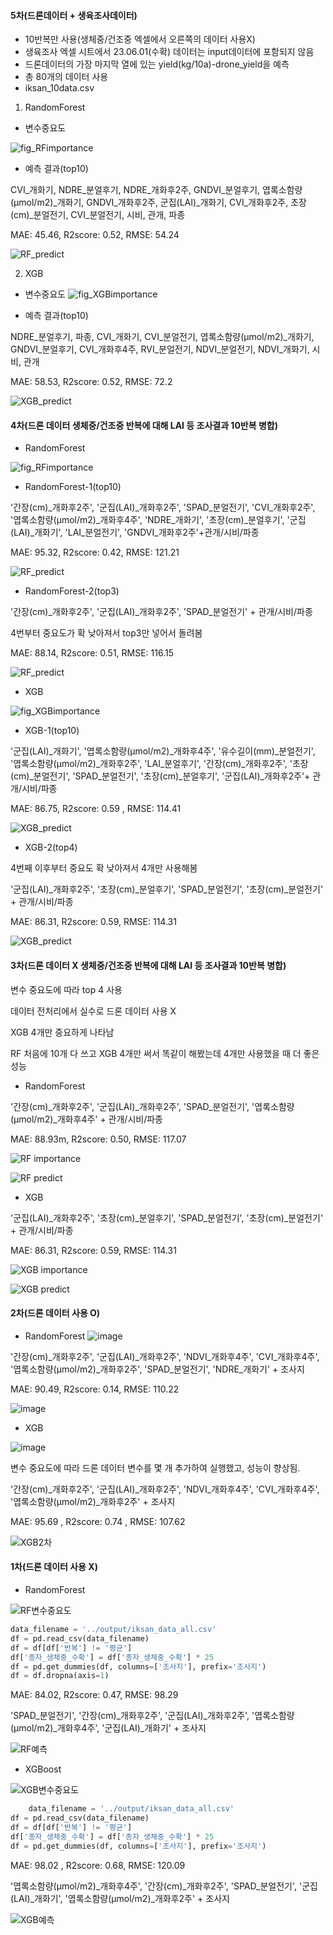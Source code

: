 #### 5차(드론데이터 + 생육조사데이터)
* 10반복만 사용(생체중/건조중 엑셀에서 오른쪽의 데이터 사용X)
* 생육조사 엑셀 시트에서 23.06.01(수확) 데이터는 input데이터에 포함되지 않음
* 드론데이터의 가장 마지막 열에 있는 yield(kg/10a)-drone_yield을 예측
* 총 80개의 데이터 사용
* iksan_10data.csv

1. RandomForest

* 변수중요도

![fig_RFimportance](https://github.com/SmartDigitalAg/Wheat-Yield-Estimation/assets/93760723/7b214652-acd8-4a55-ac38-0fead6b4d35d)

* 예측 결과(top10)

CVI_개화기, NDRE_분얼후기, NDRE_개화후2주, GNDVI_분얼후기, 엽록소함량(µmol/m2)_개화기, GNDVI_개화후2주, 군집(LAI)_개화기, CVI_개화후2주, 초장(cm)_분얼전기, CVI_분얼전기, 시비, 관개, 파종

MAE: 45.46, R2score: 0.52, RMSE: 54.24

![RF_predict](https://github.com/SmartDigitalAg/Wheat-Yield-Estimation/assets/93760723/1c3075a1-405f-46cf-8474-fa46a2f19f11)


2. XGB

* 변수중요도
![fig_XGBimportance](https://github.com/SmartDigitalAg/Wheat-Yield-Estimation/assets/93760723/16472644-f3b3-487e-b17c-8593100057fb)

* 예측 결과(top10)

NDRE_분얼후기, 파종, CVI_개화기, CVI_분얼전기, 엽록소함량(µmol/m2)_개화기, GNDVI_분얼후기, CVI_개화후4주, RVI_분얼전기, NDVI_분얼전기, NDVI_개화기, 시비, 관개

MAE: 58.53, R2score: 0.52, RMSE: 72.2

![XGB_predict](https://github.com/SmartDigitalAg/Wheat-Yield-Estimation/assets/93760723/32ad4a34-3c14-4584-9415-92f159fe1b07)


#### 4차(드론 데이터 생체중/건조중 반복에 대해  LAI 등 조사결과 10반복 병합)

* RandomForest

![fig_RFimportance](https://github.com/SmartDigitalAg/Wheat-Yield-Estimation/assets/93760723/db1fa326-04bf-42e0-a42c-bb03e25e8495)

* RandomForest-1(top10)

'간장(cm)_개화후2주', '군집(LAI)_개화후2주', 'SPAD_분얼전기', 'CVI_개화후2주', '엽록소함량(µmol/m2)_개화후4주', 'NDRE_개화기', '초장(cm)_분얼후기', '군집(LAI)_개화기', 'LAI_분얼전기', 'GNDVI_개화후2주'+관개/시비/파종

MAE: 95.32, R2score: 0.42, RMSE: 121.21

![RF_predict](https://github.com/SmartDigitalAg/Wheat-Yield-Estimation/assets/93760723/f98b67b6-c731-47de-9c27-5736816e407a)

* RandomForest-2(top3)

'간장(cm)_개화후2주', '군집(LAI)_개화후2주', 'SPAD_분얼전기' + 관개/시비/파종

4번부터 중요도가 확 낮아져서 top3만 넣어서 돌려봄

MAE: 88.14, R2score: 0.51, RMSE: 116.15

![RF_predict](https://github.com/SmartDigitalAg/Wheat-Yield-Estimation/assets/93760723/c9e4766d-2ff3-4697-9958-1ca342999732)


* XGB

![fig_XGBimportance](https://github.com/SmartDigitalAg/Wheat-Yield-Estimation/assets/93760723/b4d7caab-edfe-415f-b0ab-20495a98f442)

* XGB-1(top10)

'군집(LAI)_개화기', '엽록소함량(µmol/m2)_개화후4주', '유수길이(mm)_분얼전기', '엽록소함량(µmol/m2)_개화후2주', 'LAI_분얼후기', '간장(cm)_개화후2주', '초장(cm)_분얼전기', 'SPAD_분얼전기', '초장(cm)_분얼후기', '군집(LAI)_개화후2주'+ 관개/시비/파종

MAE: 86.75, R2score: 0.59 , RMSE: 114.41

![XGB_predict](https://github.com/SmartDigitalAg/Wheat-Yield-Estimation/assets/93760723/ddc8aba7-7fc2-40b2-adaa-cc42718e61c2)


* XGB-2(top4)

4번째 이후부터 중요도 확 낮아져서 4개만 사용해봄

'군집(LAI)_개화후2주', '초장(cm)_분얼후기', 'SPAD_분얼전기', '초장(cm)_분얼전기' + 관개/시비/파종

MAE: 86.31, R2score: 0.59, RMSE: 114.31

![XGB_predict](https://github.com/SmartDigitalAg/Wheat-Yield-Estimation/assets/93760723/b9857ffb-c8e6-43f1-91c0-04f772d05d87)


#### 3차(드론 데이터 X 생체중/건조중 반복에 대해  LAI 등 조사결과 10반복 병합)
변수 중요도에 따라 top 4 사용

데이터 전처리에서 실수로 드론 데이터 사용 X

XGB 4개만 중요하게 나타남

RF 처음에 10개 다 쓰고 XGB 4개만 써서 똑같이 해봤는데 4개만 사용했을 때 더 좋은 성능

* RandomForest

'간장(cm)_개화후2주', '군집(LAI)_개화후2주', 'SPAD_분얼전기', '엽록소함량(µmol/m2)_개화후4주' + 관개/시비/파종

MAE: 88.93m, R2score: 0.50, RMSE: 117.07

![RF importance](https://github.com/SmartDigitalAg/Wheat-Yield-Estimation/assets/93760723/08ff53b3-de89-46dd-a34d-70c6bdfa03bb)

![RF predict](https://github.com/SmartDigitalAg/Wheat-Yield-Estimation/assets/93760723/e0e66e84-11db-4835-acf6-77d5f55ebdb3)


* XGB

'군집(LAI)_개화후2주', '초장(cm)_분얼후기', 'SPAD_분얼전기', '초장(cm)_분얼전기' + 관개/시비/파종

MAE: 86.31, R2score: 0.59, RMSE: 114.31

![XGB importance](https://github.com/SmartDigitalAg/Wheat-Yield-Estimation/assets/93760723/8339cf68-d805-4799-9f22-117fa9f0508e)

![XGB predict](https://github.com/SmartDigitalAg/Wheat-Yield-Estimation/assets/93760723/9f25df1d-d73a-4fdd-9c1d-dec893cb092e)




#### 2차(드론 데이터 사용 O)
* RandomForest
![image](https://github.com/SmartDigitalAg/Wheat-Yield-Estimation/assets/93760723/6c9f868f-9889-478b-bb79-51c7f98d3648)

'간장(cm)_개화후2주', '군집(LAI)_개화후2주', 'NDVI_개화후4주',  'CVI_개화후4주', '엽록소함량(µmol/m2)_개화후2주', 'SPAD_분얼전기', 'NDRE_개화기' + 조사지

MAE: 90.49, R2score: 0.14, RMSE: 110.22

![image](https://github.com/SmartDigitalAg/Wheat-Yield-Estimation/assets/93760723/3a86dd66-ca87-43f4-b6ec-dca7c2e38190)

* XGB

![image](https://github.com/SmartDigitalAg/Wheat-Yield-Estimation/assets/93760723/f3a40937-8340-4941-97b4-acdff61e3671)

변수 중요도에 따라 드론 데이터 변수를 몇 개 추가하여 실행했고, 성능이 향상됨.

'간장(cm)_개화후2주', '군집(LAI)_개화후2주', 'NDVI_개화후4주',  'CVI_개화후4주', '엽록소함량(µmol/m2)_개화후2주' + 조사지

MAE: 95.69 , R2score: 0.74 , RMSE: 107.62

![XGB2차](https://github.com/SmartDigitalAg/Wheat-Yield-Estimation/assets/93760723/c466a68b-c7e4-4e86-93e6-fc1f727fa595)


#### 1차(드론 데이터 사용 X)
* RandomForest

![RF변수중요도](https://github.com/SmartDigitalAg/Wheat-Yield-Estimation/assets/93760723/433b9bd8-9a98-48c4-9658-b48e14aa6a0f)

```python
data_filename = '../output/iksan_data_all.csv'
df = pd.read_csv(data_filename)
df = df[df['반복'] != '평균']
df['종자_생체중_수확'] = df['종자_생체중_수확'] * 25
df = pd.get_dummies(df, columns=['조사지'], prefix='조사지')
df = df.dropna(axis=1)
```
MAE: 84.02, R2score: 0.47, RMSE: 98.29

 'SPAD_분얼전기', '간장(cm)_개화후2주', '군집(LAI)_개화후2주', '엽록소함량(µmol/m2)_개화후4주', '군집(LAI)_개화기' + 조사지

![RF예측](https://github.com/SmartDigitalAg/Wheat-Yield-Estimation/assets/93760723/6286bb0f-8e1d-41d2-8aff-8a06867d46b8)

* XGBoost

![XGB변수중요도](https://github.com/SmartDigitalAg/Wheat-Yield-Estimation/assets/93760723/be202115-5a3a-42a2-b73e-4520892892b0)

```python
    data_filename = '../output/iksan_data_all.csv'
df = pd.read_csv(data_filename)
df = df[df['반복'] != '평균']
df['종자_생체중_수확'] = df['종자_생체중_수확'] * 25
df = pd.get_dummies(df, columns=['조사지'], prefix='조사지')
```

MAE: 98.02 , R2score: 0.68, RMSE: 120.09

'엽록소함량(µmol/m2)_개화후4주', '간장(cm)_개화후2주', 'SPAD_분얼전기',  '군집(LAI)_개화기', '엽록소함량(µmol/m2)_개화후2주' + 조사지

![XGB예측](https://github.com/SmartDigitalAg/Wheat-Yield-Estimation/assets/93760723/9152075e-7413-4193-9233-54c54633b436)

